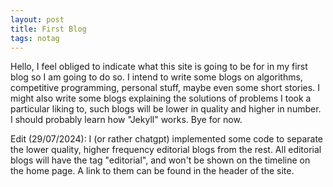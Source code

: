 ```yaml
---
layout: post
title: First Blog
tags: notag
---
```


Hello, I feel obliged to indicate what this site is going to be for in my first blog so I am going to do so. I intend to write some blogs on algorithms, competitive programming, personal stuff, maybe even some short stories. I might also write some blogs explaining the solutions of problems I took a particular liking to, such blogs will be lower in quality and higher in number. I should probably learn how "Jekyll" works. Bye for now.

Edit (29/07/2024): I (or rather chatgpt) implemented some code to separate the lower quality, higher frequency editorial blogs from the rest. All editorial blogs will have the tag "editorial", and won't be shown on the timeline on the home page. A link to them can be found in the header of the site.

